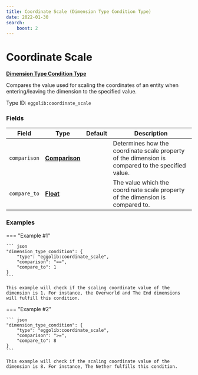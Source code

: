 ```yaml
---
title: Coordinate Scale (Dimension Type Condition Type)
date: 2022-01-30
search:
    boost: 2
---
```


#   Coordinate Scale

[**Dimension Type Condition Type**][1]

Compares the value used for scaling the coordinates of an entity when entering/leaving the dimension to the specified value.

Type ID: `eggolib:coordinate_scale`


### Fields

Field | Type | Default | Description
------|------|---------|------------
`comparison` | [**Comparison**][2] | | Determines how the coordinate scale property of the dimension is compared to the specified value.
`compare_to` | [**Float**][3] | | The value which the coordinate scale property of the dimension is compared to.


### Examples

=== "Example #1"

    ``` json
    "dimension_type_condition": {
        "type": "eggolib:coordinate_scale",
        "comparison": "==",
        "compare_to": 1
    }
    ```

    This example will check if the scaling coordinate value of the dimension is 1. For instance, the Overworld and The End dimensions will fulfill this condition.


=== "Example #2"

    ``` json
    "dimension_type_condition": {
        "type": "eggolib:coordinate_scale",
        "comparison": ">=",
        "compare_to": 8
    }
    ```

    This example will check if the scaling coordinate value of the dimension is 8. For instance, The Nether fulfills this condition.



[1]: ../dimension_type_condition_types.md
[2]: https://origins.readthedocs.io/en/latest/types/data_types/comparison
[3]: https://origins.readthedocs.io/en/latest/types/data_types/float
